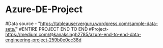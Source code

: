 # Azure-DE-Project
#Data source - "https://tableauserverguru.wordpress.com/sample-data-sets/"
#ENTIRE PROJECT END TO END
#Project-   https://medium.com/@kanaksingh2785/azure-end-to-end-data-engineering-project-259b0e0cc38d
